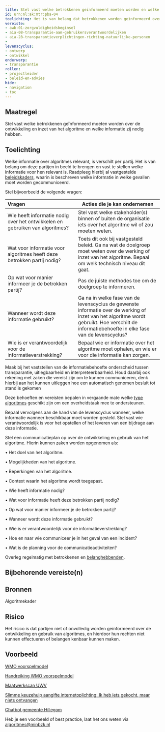 ```yaml
---
title: Stel vast welke betrokkenen geïnformeerd moeten worden en welke informatie zij nodig hebben. 
id: urn:nl:ak:mtr:pba-04
toelichting: Het is van belang dat betrokkenen worden geïnformeerd over de ontwikkeling en inzet van algoritmes binnen de organisatie. 
vereiste:
- awb-01-zorgvuldigheidsbeginsel
- aia-08-transparantie-aan-gebruikersverantwoordelijken
- aia-28-transparantieverplichtingen-richting-natuurlijke-personen
- 
levenscyclus: 
- ontwerp
- ontwikkel
onderwerp:
- transparantie
rollen:
- projectleider
- beleid-en-advies
hide:
- navigation
- toc
---
```


<!-- Let op! onderstaande regel met 'tags' niet weghalen! Deze maakt automatisch de knopjes op basis van de metadata  -->
<!-- tags -->

## Maatregel
<!-- Vul hier een omschrijving in van wat deze maatregel inhoudt. -->
Stel vast welke betrokkenen geïnformeerd moeten worden over de ontwikkeling en inzet van het algoritme en welke informatie zij nodig hebben. 

## Toelichting 
<!-- Geef hier een toelichting van deze maatregel -->
Welke informatie over algoritmes relevant, is verschilt per partij. Het is van belang om deze partijen in beeld te brengen en vast te stellen welke informatie voor hen relevant is. Raadpleeg hierbij al vastgestelde [beleidskaders](0-org-02-beleid_opstellen_inzet_algoritmes.md), waarin is beschreven welke informatie in welke gevallen moet worden gecommuniceerd. 

Stel bijvoorbeeld de volgende vragen:

| Vragen	|Acties die je kan ondernemen |
| :-----------------|---------------|
| Wie heeft informatie nodig over het ontwikkelen en gebruiken van algoritmes? |	Stel vast welke stakeholder(s) binnen of buiten de organisatie iets over het algoritme wil of zou moeten weten. |
| Wat voor informatie voor algoritmes heeft deze betrokken partij nodig? | Toets dit ook bij vastgesteld beleid. 	Ga na wat de doelgroep moet weten over de werking of inzet van het algoritme. Bepaal om welk technisch niveau dit gaat. |
| Op wat voor manier informeer je de betrokken partij?	| Pas de juiste methodes toe om de doelgroep te informeren. |
| Wanneer wordt deze informatie gebruikt? | Ga na in welke fase van de levenscyclus de gewenste informatie over de werking of inzet van het algoritme wordt gebruikt. Hoe verschilt de informatiebehoefte in elke fase van de levenscyclus? |
| Wie is er verantwoordelijk voor de informatieverstrekking? | Bepaal wie er informatie over het algoritme moet ophalen, en wie er voor die informatie kan zorgen. |

Maak bij het vaststellen van de informatiebehoefte onderscheid tussen transparantie, uitlegbaarheid en interpreteerbaarheid. Houd daarbij ook rekening met zaken die vereist zijn om te kunnen communiceren, denk hierbij aan het kunnen uitleggen hoe een automatisch genomen besluit tot stand is gekomen

Deze behoeften en vereisten bepalen in vergaande mate welke [type algoritmes](2-owp-05-gebruikte-techniek.md) geschikt zijn om een overheidstaak mee te ondersteunen.  

Bepaal vervolgens aan de hand van de levenscyclus wanneer, welke informatie wanneer beschikbaar moet worden gesteld. Stel vast wie verantwoordelijk is voor het opstellen of het leveren van een bijdrage aan deze informatie.

Stel een communicatieplan op over de ontwikkeling en gebruik van het algoritme. Hierin kunnen zaken worden opgenomen als:

•	Het doel van het algoritme.

•	Mogelijkheden van het algoritme.

•	Beperkingen van het algoritme.

•	Context waarin het algoritme wordt toegepast.

•	Wie heeft informatie nodig?

•	Wat voor informatie heeft deze betrokken partij nodig?

•	Op wat voor manier informeer je de betrokken partij?

•	Wanneer wordt deze informatie gebruikt? 

•	Wie is er verantwoordelijk voor de informatieverstrekking?

•	Hoe en naar wie communiceer je in het geval van een incident?

•	Wat is de planning voor de communicatieactiviteiten?

Overleg regelmatig met betrokkenen en [belanghebbenden](1-pba-04-betrek-belanghebbenden.md).

## Bijbehorende vereiste(n)
<!-- Hier volgt een lijst met vereisten op basis van de in de metadata ingevulde vereiste -->

<!-- Let op! onderstaande regel met 'list_vereisten_on_maatregelen_page' niet weghalen! Deze maakt automatisch een lijst van bijbehorende verseisten op basis van de metadata  -->
<!-- list_vereisten_on_maatregelen_page -->

## Bronnen 
<!-- Vul hier de relevante bronnen in voor deze maatregel -->
Algoritmekader
  
## Risico 
<!-- vul hier het specifieke risico in dat kan worden gemitigeerd met behulp van deze maatregel -->
Het risico is dat partijen niet of onvolledig worden geïnformeerd over de ontwikkeling en gebruik van algoritmes, en hierdoor hun rechten niet kunnen effectueren of belangen kenbaar kunnen maken.

## Voorbeeld
<!-- Voeg hier een voorbeeld toe, door er bijvoorbeeld naar te verwijzen -->
[WMO voorspelmodel](https://wmovoorspelmodel.vng.nl/)

[Handreiking WMO voorspelmodel](https://wmovoorspelmodel.vng.nl/Handreiking%20Wmo%20Voorspelmodel%20juli%202024.pdf)

[Maatwerkscan UWV](https://www.uwv.nl/nl/over-uwv/organisatie/algoritmeregister-uwv/maatwerkscan)

[Slimme keuzehulp aangifte internetoplichting: Ik heb iets gekocht, maar niets ontvangen](https://aangifte.politie.nl/iaai-preintake/#/)

[Chatbot gemeente Hillegom](https://www.hillegom.nl/chatbot)

Heb je een voorbeeld of best practice, laat het ons weten via [algoritmes@minbzk.nl](mailto:algoritmes@minbzk.nl)
